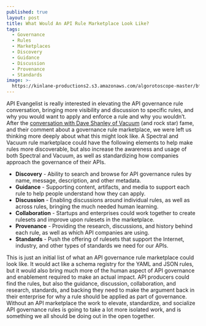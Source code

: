 ```yaml
---
published: true
layout: post
title: What Would An API Rule Marketplace Look Like?
tags:
  - Governance
  - Rules
  - Marketplaces
  - Discovery
  - Guidance
  - Discussion
  - Provenance
  - Standards
image: >-
  https://kinlane-productions2.s3.amazonaws.com/algorotoscope-master/bf-skinner-docks-water-front-ships-containers.jpg
---
```

API Evangelist is really interested in elevating the API governance rule conversation, bringing more visibility and discussion to specific rules, and why you would want to apply and enforce a rule and why you wouldn’t. After the [conversation with Dave Shanley of Vacuum](https://conversations.apievangelist.com/store/2025-01-18-dave-shanley-princess-beef-heavy-industries/) (and rock star) fame, and their comment about a governance rule marketplace, we were left us thinking more deeply about what this might look like. A Spectral and Vacuum rule marketplace could have the following elements to help make rules more discoverable, but also increase the awareness and usage of both Spectral and Vacuum, as well as standardizing how companies approach the governance of their APIs.

- **Discovery** - Ability to search and browse for API governance rules by name, message, description, and other metadata.
- **Guidance** - Supporting content, artifacts, and media to support each rule to help people understand how they can apply.
- **Discussion** - Enabling discussions around individual rules, as well as across rules, bringing the much needed human learning.
- **Collaboration** - Startups and enterprises could work together to create rulesets and improve upon rulesets in the marketplace.
- **Provenance** - Providing the research, discussions, and history behind each rule, as well as which API companies are using.
- **Standards** - Push the offering of rulesets that support the Internet, industry, and other types of standards we need for our APIs.

This is just an initial list of what an API governance rule marketplace could look like. It would act like a schema registry for the YAML and JSON rules, but it would also bring much more of the human aspect of API governance and enablement required to make an actual impact. API producers could find the rules, but also the guidance, discussion, collaboration, and research, standards, and backing they need to make the argument back in their enterprise for why a rule should be applied as part of governance. Without an API marketplace the work to elevate, standardize, and socialize API governance rules is going to take a lot more isolated work, and is something we all should be doing out in the open together.



